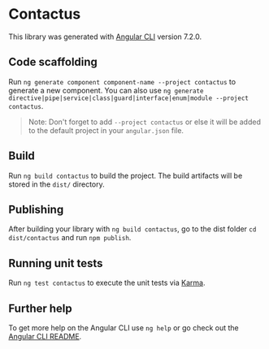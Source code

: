 # Contactus

This library was generated with [Angular CLI](https://github.com/angular/angular-cli) version 7.2.0.

## Code scaffolding

Run `ng generate component component-name --project contactus` to generate a new component. You can also use `ng generate directive|pipe|service|class|guard|interface|enum|module --project contactus`.
> Note: Don't forget to add `--project contactus` or else it will be added to the default project in your `angular.json` file. 

## Build

Run `ng build contactus` to build the project. The build artifacts will be stored in the `dist/` directory.

## Publishing

After building your library with `ng build contactus`, go to the dist folder `cd dist/contactus` and run `npm publish`.

## Running unit tests

Run `ng test contactus` to execute the unit tests via [Karma](https://karma-runner.github.io).

## Further help

To get more help on the Angular CLI use `ng help` or go check out the [Angular CLI README](https://github.com/angular/angular-cli/blob/master/README.md).
